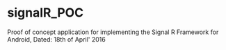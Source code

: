 # signalR_POC
Proof of concept application for implementing the Signal R Framework for Android, Dated: 18th of April' 2016
